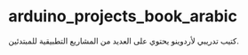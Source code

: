 # arduino_projects_book_arabic
كتيب تدريبي لأردوينو يحتوي على العديد من المشاريع التطبيقية للمبتدئين.
